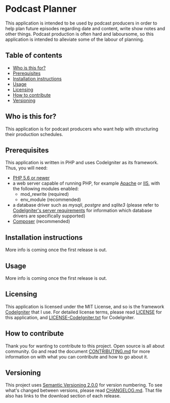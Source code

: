 # Podcast Planner
This application is intended to be used by podcast producers in order to help 
plan future episodes regarding date and content, write show notes and other 
things. Podcast production is often hard and laboursome, so this application is 
intended to alleviate some of the labour of planning.

## Table of contents
* [Who is this for?](#who-is-this-for)
* [Prerequisites](#prerequisites)
* [Installation instructions](#installation-instructions)
* [Usage](#usage)
* [Licensing](#licensing)
* [How to contribute](#how-to-contribute)
* [Versioning](#versioning)

## Who is this for?
This application is for podcast producers who want help with structuring their 
production schedules.

## Prerequisites
This application is written in PHP and uses CodeIgniter as its framework. Thus, 
you will need:

* [PHP 5.6 or newer][6]
* a web server capable of running PHP, for example [Apache][1] or [IIS][4], 
with the following modules enabled:
    * mod_rewrite (required)
    * env_module (recommended)
* a database driver such as *mysqli*, *postgre* and *sqlite3* (please refer to 
[CodeIgniter's server requirements][5] for information which database drivers 
are specifically supported)
* [Composer][2] (recommended)

## Installation instructions
More info is coming once the first release is out.

## Usage
More info is coming once the first release is out.

## Licensing
This application is licensed under the MIT License, and so is the framework 
[CodeIgniter][7] that I use. For detailed license terms, please read 
[LICENSE][8] for this application, and [LICENSE-CodeIgniter.txt][11] for 
CodeIgniter.

## How to contribute
Thank you for wanting to contribute to this project. Open source is all about 
community. Go and read the document [CONTRIBUTING.md][9] for more information 
on with what you can contribute and how to go about it.

## Versioning
This project uses [Semantic Versioning 2.0.0][3] for version numbering. To see 
what's changed between versions, please read [CHANGELOG.md][10]. That file also 
has links to the download section of each release.


[1]: https://httpd.apache.org/
[2]: https://getcomposer.org/
[3]: https://semver.org/
[4]: https://www.iis.net/
[5]: https://www.codeigniter.com/user_guide/general/requirements.html
[6]: https://php.net
[7]: https://www.codeigniter.com
[8]: LICENSE
[9]: CONTRIBUTING.md
[10]: CHANGELOG.md
[11]: LICENSE-CodeIgniter.txt
